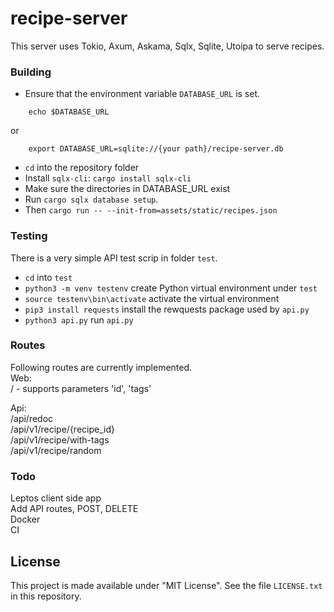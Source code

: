 # recipe-server
This server uses Tokio, Axum, Askama, Sqlx, Sqlite, Utoipa to serve recipes.


### Building
- Ensure that the environment variable `DATABASE_URL` is set.
```
    echo $DATABASE_URL
```
or 
```
    export DATABASE_URL=sqlite://{your path}/recipe-server.db
```
- `cd` into the repository folder
- Install `sqlx-cli`: `cargo install sqlx-cli`
- Make sure the directories in DATABASE_URL exist
- Run `cargo sqlx database setup`.
- Then `cargo run -- --init-from=assets/static/recipes.json`

### Testing
There is a very simple API test scrip in folder `test`.
- `cd` into `test`
- `python3 -m venv testenv` create Python virtual environment under `test`
- `source testenv\bin\activate` activate the virtual environment
- `pip3 install requests` install the rewquests package used by `api.py`
- `python3 api.py` run `api.py`

### Routes
Following routes are currently implemented. \
Web: \
/ - supports parameters 'id', 'tags'

Api: \
/api/redoc \
/api/v1/recipe/{recipe_id} \
/api/v1/recipe/with-tags \
/api/v1/recipe/random


### Todo
Leptos client side app\
Add API routes, POST, DELETE\
Docker\
CI


## License
This project is made available under "MIT License".
See the file `LICENSE.txt` in this repository.
